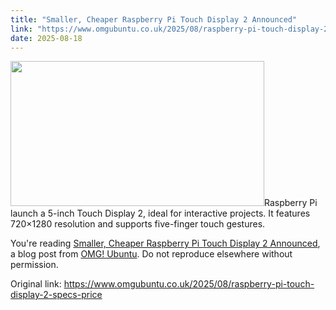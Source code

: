 ```yaml
---
title: "Smaller, Cheaper Raspberry Pi Touch Display 2 Announced"
link: "https://www.omgubuntu.co.uk/2025/08/raspberry-pi-touch-display-2-specs-price"
date: 2025-08-18
---
```


<p><img width="406" height="232" src="https://i0.wp.com/www.omgubuntu.co.uk/wp-content/uploads/2025/08/pi-touch-display-5-inch.jpg?resize=406%2C232&amp;ssl=1" class="attachment-post-list size-post-list wp-post-image" alt="" decoding="async" loading="lazy" srcset="https://i0.wp.com/www.omgubuntu.co.uk/wp-content/uploads/2025/08/pi-touch-display-5-inch.jpg?resize=350%2C200&amp;ssl=1 350w, https://i0.wp.com/www.omgubuntu.co.uk/wp-content/uploads/2025/08/pi-touch-display-5-inch.jpg?resize=406%2C232&amp;ssl=1 406w, https://i0.wp.com/www.omgubuntu.co.uk/wp-content/uploads/2025/08/pi-touch-display-5-inch.jpg?resize=840%2C480&amp;ssl=1 840w, https://i0.wp.com/www.omgubuntu.co.uk/wp-content/uploads/2025/08/pi-touch-display-5-inch.jpg?zoom=3&amp;resize=406%2C232&amp;ssl=1 1218w" sizes="auto, (max-width: 406px) 100vw, 406px" />Raspberry Pi launch a 5-inch Touch Display 2, ideal for interactive projects. It features 720×1280 resolution and supports five-finger touch gestures.</p>
<p>You're reading <a href="https://www.omgubuntu.co.uk/2025/08/raspberry-pi-touch-display-2-specs-price">Smaller, Cheaper Raspberry Pi Touch Display 2 Announced</a>, a blog post from <a href="https://www.omgubuntu.co.uk">OMG! Ubuntu</a>. Do not reproduce elsewhere without permission.</p>


Original link: https://www.omgubuntu.co.uk/2025/08/raspberry-pi-touch-display-2-specs-price
